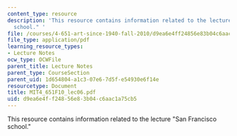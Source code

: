 ```yaml
---
content_type: resource
description: 'This resource contains information related to the lecture "San Francisco
  school." '
file: /courses/4-651-art-since-1940-fall-2010/d9ea6e4ff24856e83b04c6aac1a75cb5_MIT4_651F10_lec06.pdf
file_type: application/pdf
learning_resource_types:
- Lecture Notes
ocw_type: OCWFile
parent_title: Lecture Notes
parent_type: CourseSection
parent_uid: 1d654804-a1c3-07e6-7d5f-e54930e6f14e
resourcetype: Document
title: MIT4_651F10_lec06.pdf
uid: d9ea6e4f-f248-56e8-3b04-c6aac1a75cb5
---
```

This resource contains information related to the lecture "San Francisco school." 

